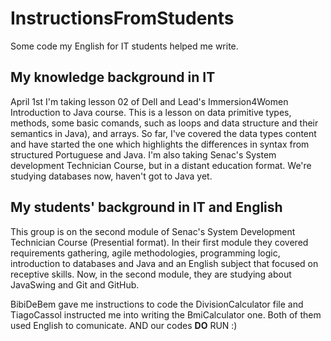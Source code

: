 # InstructionsFromStudents
 Some code my English for IT students helped me write.
 
 ## My knowledge background in IT
 April 1st I'm taking lesson 02 of Dell and Lead's Immersion4Women Introduction to Java course. This is a lesson on data primitive types, methods, some basic comands, such as loops and data structure and their semantics in Java), and arrays.
 So far, I've covered the data types content and have started the one which highlights the differences in syntax from structured Portuguese and Java.
 I'm also taking Senac's System development Technician Course, but in a distant education format. We're studying databases now, haven't got to Java yet.
 
 ## My students' background in IT and English
 This group is on the second module of Senac's System Development Technician Course (Presential format). In their first module they covered requirements gathering, agile methodologies, programming logic, introduction to databases and Java and an English subject that focused on receptive skills. Now, in the second module, they are studying about JavaSwing and Git and GitHub.
 
 BibiDeBem gave me instructions to code the DivisionCalculator file and TiagoCassol instructed me into writing the BmiCalculator one.
 Both of them used English to comunicate. AND our codes **DO** RUN :)
